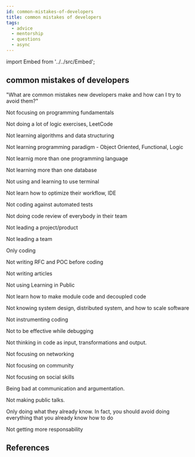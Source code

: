 ```yaml
---
id: common-mistakes-of-developers
title: common mistakes of developers
tags:
  - advice
  - mentorship
  - questions
  - async
---
```


import Embed from '../../src/Embed';

## common mistakes of developers

"What are common mistakes new developers make and how can I try to avoid them?"

Not focusing on programming fundamentals

Not doing a lot of logic exercises, LeetCode

Not learning algorithms and data structuring

Not learning programming paradigm - Object Oriented, Functional, Logic

Not learnig more than one programming language

Not learning more than one database

Not using and learning to use terminal

Not learn how to optimize their workflow, IDE

Not coding against automated tests

Not doing code review of everybody in their team

Not leading a project/product

Not leading a team

Only coding

Not writing RFC and POC before coding

Not writing articles

Not using Learning in Public

Not learn how to make module code and decoupled code

Not knowing system design, distributed system, and how to scale software

Not instrumenting coding

Not to be effective while debugging

Not thinking in code as input, transformations and output.

Not focusing on networking

Not focusing on community

Not focusing on social skills

Being bad at communication and argumentation.

Not making public talks.

Only doing what they already know. In fact, you should avoid doing everything that you already know how to do

Not getting more responsability

## References

<Embed url="https://twitter.com/sseraphini/status/1760278148417999237" />
